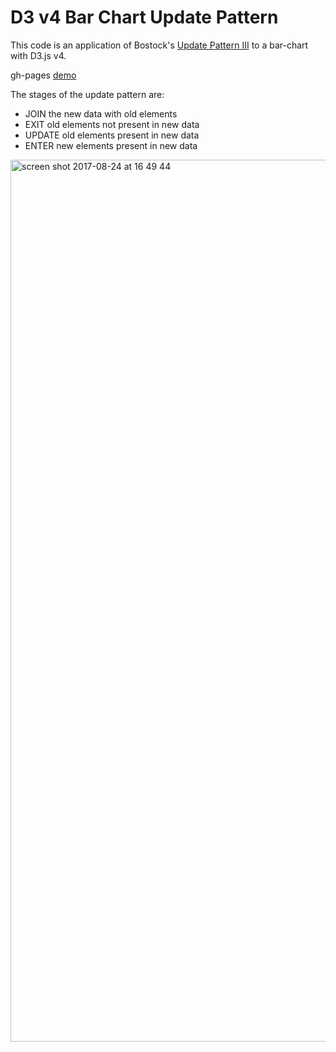 # D3 v4 Bar Chart Update Pattern

This code is an application of Bostock's [Update Pattern III](https://bl.ocks.org/mbostock/3808234) to a bar-chart with D3.js v4.

gh-pages [demo](https://shanegibney.github.io/D3-v4-Bar-Chart-Update-Pattern/)

The stages of the update pattern are:

* JOIN the new data with old elements
* EXIT old elements not present in new data
* UPDATE old elements present in new data
* ENTER new elements present in new data

<img width="1411" alt="screen shot 2017-08-24 at 16 49 44" src="https://user-images.githubusercontent.com/17167992/29675179-4c4b4722-88ec-11e7-9ee4-42b90a392f58.png">
